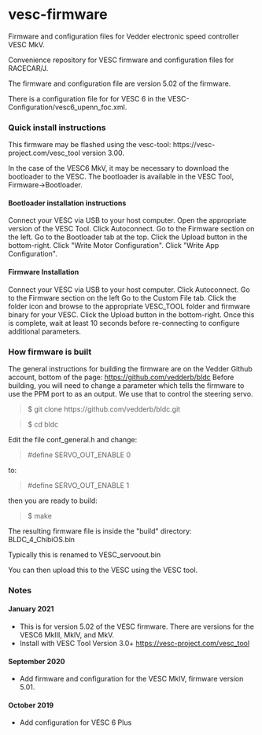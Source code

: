 # vesc-firmware
Firmware and configuration files for Vedder electronic speed controller VESC MkV.

Convenience repository for VESC firmware and configuration files for RACECAR/J.

The firmware and configuration file are version 5.02 of the firmware.

There is a configuration file for for VESC 6 in the VESC-Configuration/vesc6_upenn_foc.xml.

<h3>Quick install instructions</h3>
This firmware may be flashed using the vesc-tool: https://vesc-project.com/vesc_tool version 3.00.

In the case of the VESC6 MkV, it may be necessary to download the bootloader to the VESC. The bootloader is available in the VESC Tool, Firmware->Bootloader. 

<h4>Bootloader installation instructions</h4>

Connect your VESC via USB to your host computer.
Open the appropriate version of the VESC Tool.
Click Autoconnect.
Go to the Firmware section on the left.
Go to the Bootloader tab at the top.
Click the Upload button in the bottom-right.
Click "Write Motor Configuration".
Click "Write App Configuration".

<h4>Firmware Installation</h4>
Connect your VESC via USB to your host computer.
Click Autoconnect.
Go to the Firmware section on the left
Go to the Custom File tab.
Click the folder icon and browse to the appropriate VESC_TOOL folder and firmware binary for your VESC.
Click the Upload button in the bottom-right.
Once this is complete, wait at least 10 seconds before re-connecting to configure additional parameters.


<h3>How firmware is built</h3>

The general instructions for building the firmware are on the Vedder Github account, bottom of the page:
https://github.com/vedderb/bldc Before building, you will need to change a parameter which tells the firmware to use the PPM port to as an output. We use that to control the steering servo.

<blockquote>
$ git clone https://github.com/vedderb/bldc.git 
</blockquote>
<blockquote>
$ cd bldc
</blockquote>

Edit the file conf_general.h and change:
<blockquote>
#define SERVO_OUT_ENABLE       0
</blockquote>
to:
<blockquote>
#define SERVO_OUT_ENABLE       1
</blockquote>
then you are ready to build:
<blockquote>
$ make
</blockquote>

The resulting firmware file is inside the "build" directory: BLDC_4_ChibiOS.bin

Typically this is renamed to VESC_servoout.bin

You can then upload this to the VESC using the VESC tool.

<h3>Notes</h3>

<h4>January 2021</h4>

* This is for version 5.02 of the VESC firmware. There are versions for the VESC6 MkIII, MkIV, and MkV. 
* Install with VESC Tool Version 3.0+  https://vesc-project.com/vesc_tool

<h4>September 2020</h4>

* Add firmware and configuration for the VESC MkIV, firmware version 5.01.

<h4>October 2019</h4>

* Add configuration for VESC 6 Plus
